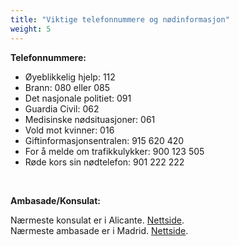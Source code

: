 ```yaml
---
title: "Viktige telefonnummere og nødinformasjon"
weight: 5
---
```


**Telefonnummere:**

- Øyeblikkelig hjelp: 112
- Brann: 080 eller 085
- Det nasjonale politiet: 091
- Guardia Civil: 062
- Medisinske nødsituasjoner: 061
- Vold mot kvinner: 016
- Giftinformasjonsentralen: 915 620 420
- For å melde om trafikkulykker: 900 123 505
- Røde kors sin nødtelefon: 901 222 222

&nbsp;

**Ambasade/Konsulat:**

Nærmeste konsulat er i Alicante. [Nettside](https://www.norway.no/es/spain/for-nordmenn/ambassaden-og-konsulatene/honorare-konsulater/).\
Nærmeste ambasade er i Madrid. [Nettside](https://www.norway.no/es/spain/for-nordmenn/ambassaden-og-konsulatene/kontakt-ambassaden/).